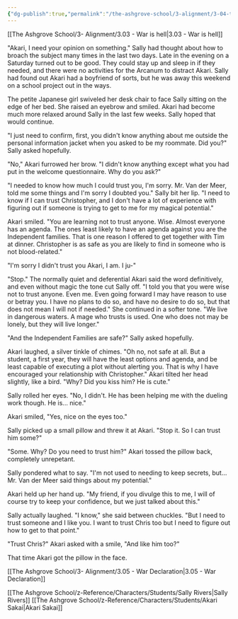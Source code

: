 ```yaml
---
{"dg-publish":true,"permalink":"/the-ashgrove-school/3-alignment/3-04-tactics/"}
---
```


[[The Ashgrove School/3- Alignment/3.03 - War is hell\|3.03 - War is hell]]

"Akari, I need your opinion on something." Sally had thought about how to broach the subject many times in the last two days. Late in the evening on a Saturday turned out to be good. They could stay up and sleep in if they needed, and there were no activities for the Arcanum to distract Akari. Sally had found out Akari had a boyfriend of sorts, but he was away this weekend on a school project out in the ways.

The petite Japanese girl swiveled her desk chair to face Sally sitting on the edge of her bed. She raised an eyebrow and smiled. Akari had become much more relaxed around Sally in the last few weeks. Sally hoped that would continue.

"I just need to confirm, first, you didn't know anything about me outside the personal information jacket when you asked to be my roommate. Did you?" Sally asked hopefully.

"No," Akari furrowed her brow. "I didn't know anything except what you had put in the welcome questionnaire. Why do you ask?"

"I needed to know how much I could trust you, I'm sorry. Mr. Van der Meer, told me some things and I'm sorry I doubted you." Sally bit her lip. "I need to know if I can trust Christopher, and I don't have a lot of experience with figuring out if someone is trying to get to me for my magical potential."

Akari smiled. "You are learning not to trust anyone. Wise. Almost everyone has an agenda. The ones least likely to have an agenda against you are the Independent families. That is one reason I offered to get together with Tim at dinner. Christopher is as safe as you are likely to find in someone who is not blood-related."

"I'm sorry I didn't trust you Akari, I am. I ju-" 

"Stop." The normally quiet and deferential Akari said the word definitively, and even without magic the tone cut Sally off. "I told you that you were wise not to trust anyone. Even me. Even going forward I may have reason to use or betray you. I have no plans to do so, and have no desire to do so, but that does not mean I will not if needed." She continued in a softer tone. "We live in dangerous waters. A mage who trusts is used. One who does not may be lonely, but they will live longer."

"And the Independent Families are safe?" Sally asked hopefully.

Akari laughed, a silver tinkle of chimes. "Oh no, not safe at all. But a student, a first year, they will have the least options and agenda, and be least capable of executing a plot without alerting you. That is why I have encouraged your relationship with Christopher." Akari tilted her head slightly, like a bird. "Why? Did you kiss him? He is cute."

Sally rolled her eyes. "No, I didn't. He has been helping me with the dueling work though. He is... nice."

Akari smiled, "Yes, nice on the eyes too."

Sally picked up a small pillow and threw it at Akari. "Stop it. So I can trust him some?" 

"Some. Why? Do you need to trust him?" Akari tossed the pillow back, completely unrepetant. 

Sally pondered what to say. "I'm not used to needing to keep secrets, but... Mr. Van der Meer said things about my potential."

Akari held up her hand up. "My friend, if you divulge this to me, I will of course try to keep your confidence, but we just talked about this."

Sally actually laughed. "I know," she said between chuckles. "But I need to trust someone and I like you. I want to trust Chris too but I need to figure out how to get to that point." 

"Trust Chris?" Akari asked with a smile, "And like him too?"

That time Akari got the pillow in the face.


[[The Ashgrove School/3- Alignment/3.05 - War Declaration\|3.05 - War Declaration]]

[[The Ashgrove School/z-Reference/Characters/Students/Sally Rivers\|Sally Rivers]]
[[The Ashgrove School/z-Reference/Characters/Students/Akari Sakai\|Akari Sakai]]
